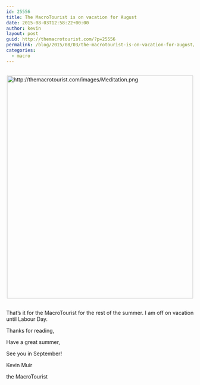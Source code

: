 ```yaml
---
id: 25556
title: The MacroTourist is on vacation for August
date: 2015-08-03T12:58:22+00:00
author: kevin
layout: post
guid: http://themacrotourist.com/?p=25556
permalink: /blog/2015/08/03/the-macrotourist-is-on-vacation-for-august/
categories:
  - macro
---
```


  <img src="http://themacrotourist.com/images/Meditation.png" style="margin:30px auto;display:block;" alt="http://themacrotourist.com/images/Meditation.png" width="500" height="600">

That&#8217;s it for the MacroTourist for the rest of the summer. I am off on vacation until Labour Day. 

Thanks for reading,
  
Have a great summer,
  
See you in September!
  
Kevin Muir
  
the MacroTourist
